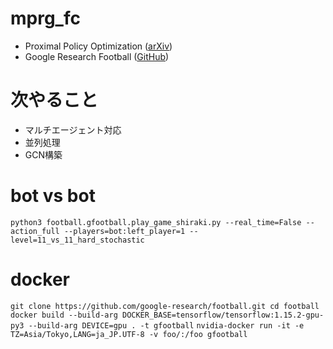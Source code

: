 # mprg_fc
- Proximal Policy Optimization ([arXiv](https://arxiv.org/abs/1707.06347))  
- Google Research Football ([GitHub](https://github.com/google-research/football))

# 次やること
- マルチエージェント対応  
- 並列処理  
- GCN構築  


# bot vs bot  
``
python3 football.gfootball.play_game_shiraki.py --real_time=False --action_full --players=bot:left_player=1 --level=11_vs_11_hard_stochastic
``

# docker 
``
git clone https://github.com/google-research/football.git
cd football
``  
``
docker build --build-arg DOCKER_BASE=tensorflow/tensorflow:1.15.2-gpu-py3 --build-arg DEVICE=gpu . -t gfootball
``
``
nvidia-docker run -it -e TZ=Asia/Tokyo,LANG=ja_JP.UTF-8 -v foo/:/foo gfootball
``
